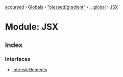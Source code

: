 [accursed](../README.md) › [Globals](../globals.md) › ["blessed/gradient"](_blessed_gradient_.md) › [__global](_blessed_gradient_.__global.md) › [JSX](_blessed_gradient_.__global.jsx.md)

# Module: JSX

## Index

### Interfaces

* [IntrinsicElements](../interfaces/_blessed_gradient_.__global.jsx.intrinsicelements.md)
